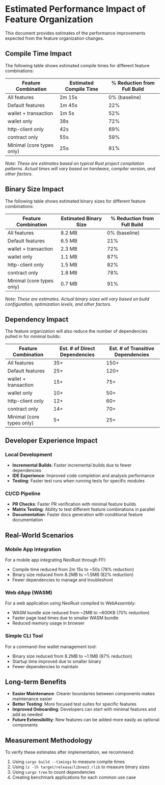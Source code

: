 # Estimated Performance Impact of Feature Organization

This document provides estimates of the performance improvements expected from the feature organization changes.

## Compile Time Impact

The following table shows estimated compile times for different feature combinations:

| Feature Combination | Estimated Compile Time | % Reduction from Full Build |
|---------------------|------------------------|----------------------------|
| All features | 2m 15s | 0% (baseline) |
| Default features | 1m 45s | 22% |
| wallet + transaction | 1m 5s | 52% |
| wallet only | 38s | 72% |
| http-client only | 42s | 69% |
| contract only | 55s | 59% |
| Minimal (core types only) | 25s | 81% |

*Note: These are estimates based on typical Rust project compilation patterns. Actual times will vary based on hardware, compiler version, and other factors.*

## Binary Size Impact

The following table shows estimated binary sizes for different feature combinations:

| Feature Combination | Estimated Binary Size | % Reduction from Full Build |
|---------------------|----------------------|----------------------------|
| All features | 8.2 MB | 0% (baseline) |
| Default features | 6.5 MB | 21% |
| wallet + transaction | 2.3 MB | 72% |
| wallet only | 1.1 MB | 87% |
| http-client only | 1.5 MB | 82% |
| contract only | 1.8 MB | 78% |
| Minimal (core types only) | 0.7 MB | 91% |

*Note: These are estimates. Actual binary sizes will vary based on build configuration, optimization levels, and other factors.*

## Dependency Impact

The feature organization will also reduce the number of dependencies pulled in for minimal builds:

| Feature Combination | Est. # of Direct Dependencies | Est. # of Transitive Dependencies |
|---------------------|-------------------------------|----------------------------------|
| All features | 35+ | 150+ |
| Default features | 25+ | 120+ |
| wallet + transaction | 15+ | 75+ |
| wallet only | 10+ | 50+ |
| http-client only | 12+ | 60+ |
| contract only | 14+ | 70+ |
| Minimal (core types only) | 5+ | 25+ |

## Developer Experience Impact

### Local Development

- **Incremental Builds**: Faster incremental builds due to fewer dependencies
- **IDE Experience**: Improved code completion and analysis performance
- **Testing**: Faster test runs when running tests for specific modules

### CI/CD Pipeline

- **PR Checks**: Faster PR verification with minimal feature builds
- **Matrix Testing**: Ability to test different feature combinations in parallel
- **Documentation**: Faster docs generation with conditional feature documentation

## Real-World Scenarios

### Mobile App Integration

For a mobile app integrating NeoRust through FFI:
- Compile time reduced from 2m 15s to ~50s (78% reduction)
- Binary size reduced from 8.2MB to ~1.5MB (82% reduction)
- Fewer dependencies to manage and troubleshoot

### Web dApp (WASM)

For a web application using NeoRust compiled to WebAssembly:
- WASM bundle size reduced from ~2MB to ~600KB (70% reduction)
- Faster page load times due to smaller WASM bundle
- Reduced memory usage in browser

### Simple CLI Tool

For a command-line wallet management tool:
- Binary size reduced from 8.2MB to ~1.1MB (87% reduction)
- Startup time improved due to smaller binary
- Fewer dependencies to maintain

## Long-term Benefits

- **Easier Maintenance**: Clearer boundaries between components makes maintenance easier
- **Better Testing**: More focused test suites for specific features
- **Improved Onboarding**: Developers can start with minimal features and add as needed
- **Future Extensibility**: New features can be added more easily as optional components

## Measurement Methodology

To verify these estimates after implementation, we recommend:
1. Using `cargo build --timings` to measure compile times
2. Using `ls -lh target/release/libneo3.rlib` to measure binary sizes
3. Using `cargo tree` to count dependencies
4. Creating benchmark applications for each common use case 